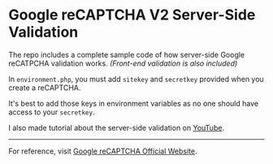 # Google reCAPTCHA V2 Server-Side Validation

The repo includes a complete sample code of how server-side Google reCATPCHA validation works. *(Front-end validation is also included)*

In `environment.php`, you must add `sitekey` and `secretkey` provided when you create a reCAPTCHA.

It's best to add those keys in environment variables as no one should have access to your `secretkey`.

I also made tutorial about the server-side validation on [YouTube](https://www.youtube.com/watch?v=oJzGpDbeSuA).

----------

For reference, visit [Google reCAPTCHA Official Website](https://developers.google.com/recaptcha/).